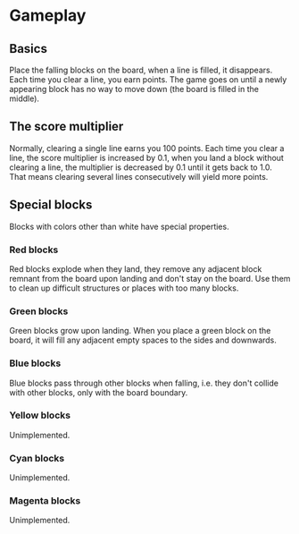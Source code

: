 # Gameplay
## Basics
Place the falling blocks on the board, when a line is filled, it disappears.
Each time you clear a line, you earn points. The game goes on until
a newly appearing block has no way to move down (the board is filled in the
middle).

## The score multiplier
Normally, clearing a single line earns you 100 points. Each time you clear
a line, the score multiplier is increased by 0.1, when you land a block
without clearing a line, the multiplier is decreased by 0.1 until it
gets back to 1.0. That means clearing several lines consecutively will yield
more points.

## Special blocks
Blocks with colors other than white have special properties.

### Red blocks
Red blocks explode when they land, they remove any adjacent block remnant
from the board upon landing and don't stay on the board. Use them to clean
up difficult structures or places with too many blocks.

### Green blocks
Green blocks grow upon landing. When you place a green block on the board,
it will fill any adjacent empty spaces to the sides and downwards.

### Blue blocks
Blue blocks pass through other blocks when falling, i.e. they don't collide
with other blocks, only with the board boundary.

### Yellow blocks
Unimplemented.

### Cyan blocks
Unimplemented.

### Magenta blocks
Unimplemented.
